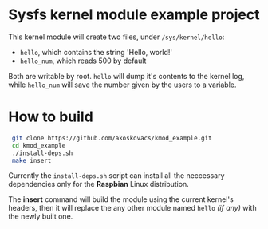 # Sysfs kernel module example project
This kernel module will create two files, under `/sys/kernel/hello`:
  * `hello`, which contains the string 'Hello, world!'
  * `hello_num`, which reads 500 by default

Both are writable by root. `hello` will dump it's contents to the kernel log, while `hello_num` will 
save the number given by the users to a variable.

# How to build
```sh
 git clone https://github.com/akoskovacs/kmod_example.git
 cd kmod_example
 ./install-deps.sh
 make insert
```

Currently the `install-deps.sh` script can install all the neccessary dependencies only for the **Raspbian** Linux distribution.

The __insert__ command will build the module using the current kernel's headers, then it will replace the any other module
named `hello` _(if any)_ with the newly built one.


